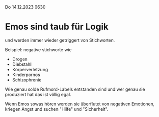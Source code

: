 Do 14.12.2023 0630

# Emos sind taub für Logik

und werden immer wieder
getriggert von Stichworten.

Beispiel:
negative stichworte wie

- Drogen
- Diebstahl
- Körperverletzung
- Kinderpornos
- Schizophrenie

Wie genau solde Rufmord-Labels
entstanden sind
und wer genau sie produziert hat
das ist völlig egal.

Wenn Emos sowas hören
werden sie überflutet
von negativen Emotionen,
kriegen Angst
und suchen "Hilfe" und "Sicherheit".
